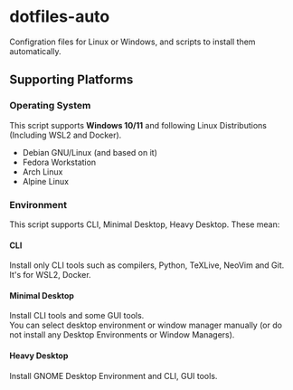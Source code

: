 # dotfiles-auto
Configration files for Linux or Windows, and scripts to install them automatically.

## Supporting Platforms
### Operating System
This script supports **Windows 10/11** and following Linux Distributions (Including WSL2 and Docker).
 - Debian GNU/Linux (and based on it)
 - Fedora Workstation
 - Arch Linux
 - Alpine Linux

### Environment
This script supports CLI, Minimal Desktop, Heavy Desktop. These mean:

#### CLI
Install only CLI tools such as compilers, Python, TeXLive, NeoVim and Git.  
It's for WSL2, Docker.

#### Minimal Desktop
Install CLI tools and some GUI tools.  
You can select desktop environment or window manager manually (or do not install any Desktop Environments or Window Managers).

#### Heavy Desktop
Install GNOME Desktop Environment and CLI, GUI tools.

